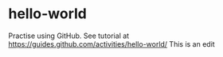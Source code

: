 # hello-world
Practise using GitHub. See tutorial at https://guides.github.com/activities/hello-world/
This is an edit
